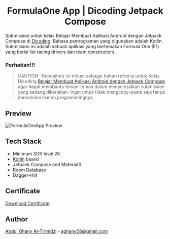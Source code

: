 <h1 align="center">FormulaOne App | Dicoding Jetpack Compose</h1>

Submission untuk kelas Belajar Membuat Aplikasi Android dengan Jetpack Compose di [Dicoding](https://www.dicoding.com). Bahasa pemrograman yang digunakan adalah Kotlin. Submission ini adalah sebuah aplikasi yang bertemakan Formula One (F1) yang berisi list racing drivers dan team constructors.

### Perhatian!!!

> CAUTION : Repository ini dibuat sebagai bahan refrensi untuk Kelas Dicoding [Belajar Membuat Aplikasi Android dengan Jetpack Compose](https://www.dicoding.com/academies/445) agar dapat membantu teman-teman dalam menyelesaikan submission yang sedang dikerjakan. Ingat untuk tidak mengcopy-paste saja tanpa memahami skema programmingnya.

## Preview
<img src="https://user-images.githubusercontent.com/73926625/235403364-84bb6469-bc24-4872-8dc7-b186a92da5df.png" alt="FormulaOneApp Preview">

## Tech Stack
- Minimum SDK level 26
- [Kotlin](https://kotlinlang.org/) based
- Jetpack Compose and Material3
- Room Database
- Dagger-Hilt

## Certificate

[Download Certificate](https://www.dicoding.com/certificates/L4PQG32R2ZO1)

## Author
[Abdul Ghany At-Tirmidzi](https://www.linkedin.com/in/abghany/) - aghany08@gmail.com
